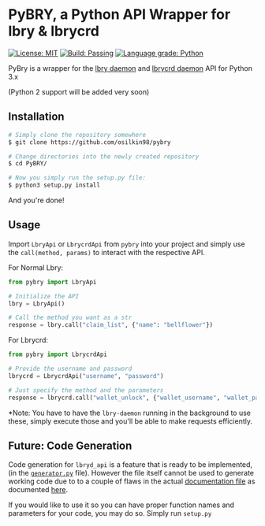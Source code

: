 # PyBRY, a Python API Wrapper for lbry & lbrycrd

[![License: MIT](https://img.shields.io/badge/License-MIT-yellow.svg)](https://opensource.org/licenses/MIT)
[![Build: Passing](https://img.shields.io/badge/build-passing-green.svg)]() 
[![Language grade: Python](https://img.shields.io/lgtm/grade/python/b/osilkin98/pybry.svg?logo=lgtm&logoWidth=18)](https://lgtm.com/projects/b/osilkin98/pybry/context:python)

PyBry is a wrapper for the [lbry daemon](https://github.com/lbryio/lbry) and 
[lbrycrd daemon](https://github.com/lbryio/lbrycrd) API for Python 3.x

(Python 2 support will be added very soon)

## Installation
```bash
# Simply clone the repository somewhere
$ git clone https://github.com/osilkin98/pybry

# Change directories into the newly created repository
$ cd PyBRY/

# Now you simply run the setup.py file:
$ python3 setup.py install
```

And you're done!


## Usage

Import `LbryApi` or `LbrycrdApi` from `pybry` into your project and simply use the 
`call(method, params)` to interact with the respective API.


For Normal Lbry:

```python
from pybry import LbryApi

# Initialize the API
lbry = LbryApi()

# Call the method you want as a str
response = lbry.call("claim_list", {"name": "bellflower"})
```

For Lbrycrd:
```python
from pybry import LbrycrdApi

# Provide the username and password
lbrycrd = LbrycrdApi("username", "password")

# Just specify the method and the parameters
response = lbrycrd.call("wallet_unlock", {"wallet_username", "wallet_password"})

```
*Note: You have to have the `lbry-daemon` running in the background to use these, simply execute those and 
you'll be able to make requests efficiently.

## Future: Code Generation
Code generation for `lbryd_api` is a feature that is ready to be implemented,
 (in the [`generator.py`](generator.py) file).
However the file itself cannot be used to generate working code due to to a couple of flaws in the actual
[documentation file](https://github.com/lbryio/lbry/blob/master/docs/api.json) as 
documented [here](https://github.com/lbryio/lbry/pull/1469). 

If you would like to use it so you can have
proper function names and parameters for your code, you may do so. Simply run `setup.py `